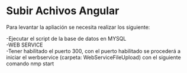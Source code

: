 # Subir Achivos Angular

Para levantar la apliación se necesita realizar los siguiente:

-Ejecutar el script de la base de datos en MYSQL <br/>
-WEB SERVICE<br />
-Tener habilitado el puerto 300, con el puerto habilitado se procederá a iniciar el werbservice (carpeta: WebServiceFileUpload) con el siguiente comando nmp start<br />
